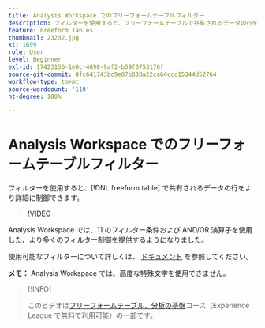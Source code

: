 ```yaml
---
title: Analysis Workspace でのフリーフォームテーブルフィルター
description: フィルターを使用すると、フリーフォームテーブルで共有されるデータの行をより詳細に制御できます。
feature: Freeform Tables
thumbnail: 23232.jpg
kt: 1699
role: User
level: Beginner
exl-id: 17423156-1e0c-4698-9af2-b59f0753176f
source-git-commit: 8fc641743bc9e07b838a22ca64ccc15344d52764
workflow-type: tm+mt
source-wordcount: '110'
ht-degree: 100%

---
```


# Analysis Workspace でのフリーフォームテーブルフィルター

フィルターを使用すると、[!DNL freeform table] で共有されるデータの行をより詳細に制御できます。

>[!VIDEO](https://video.tv.adobe.com/v/23232/?quality=12&learn=on)

Analysis Workspace では、11 のフィルター条件および AND/OR 演算子を使用した、より多くのフィルター制御を提供するようになりました。

使用可能なフィルターについて詳しくは、 [ドキュメント](https://experienceleague.adobe.com/docs/analytics-platform/using/cja-workspace/visualizations/freeform-table/pagination-filtering-sorting.html?lang=ja#cja-workspace) を参照してください。

**メモ：** Analysis Workspace では、高度な特殊文字を使用できません。

>[!INFO]
>
> このビデオは[フリーフォームテーブル、分析の基盤](https://experienceleague.adobe.com/?recommended=Analytics-U-1-2020.3&amp;lang=ja)コース（Experience League で無料で利用可能）の一部です。
